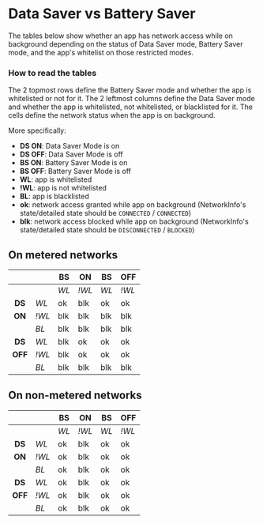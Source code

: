 # Data Saver vs Battery Saver

The tables below show whether an app has network access while on background depending on the status of Data Saver mode, Battery Saver mode, and the app's whitelist on those restricted modes.

### How to read the tables

The 2 topmost rows define the Battery Saver mode and whether the app is whitelisted or not for it.
The 2  leftmost columns define the Data Saver mode and whether the app is whitelisted, not whitelisted, or blacklisted for it.
The cells define the network status when the app is on background.

More specifically:

* **DS ON**: Data Saver Mode is on
* **DS OFF**: Data Saver Mode is off
* **BS ON**: Battery Saver Mode is on
* **BS OFF**: Battery Saver Mode is off
* **WL**: app is whitelisted
* **!WL**: app is not whitelisted
* **BL**: app is blacklisted
* **ok**: network access granted while app on background (NetworkInfo's state/detailed state should be `CONNECTED` / `CONNECTED`)
* **blk**: network access blocked while app on background (NetworkInfo's state/detailed state should be `DISCONNECTED` / `BLOCKED`)


## On metered networks

|         |       | BS   | ON    | BS   | OFF   |
|:-------:|-------|------|-------|------|-------|
|         |       | *WL* | *!WL* | *WL* | *!WL* |
| **DS**  |  *WL* |  ok  | blk   |  ok  |  ok   |
| **ON**  | *!WL* | blk  | blk   | blk  | blk   |
|         |  *BL* | blk  | blk   | blk  | blk   |
| **DS**  |  *WL* | blk  |  ok   |  ok  |  ok   |
| **OFF** | *!WL* | blk  |  ok   |  ok  |  ok   |
|         |  *BL* | blk  | blk   | blk  | blk   |


## On non-metered networks

|         |       | BS   | ON    | BS   | OFF   |
|:-------:|-------|------|-------|------|-------|
|         |       | *WL* | *!WL* | *WL* | *!WL* |
| **DS**  |  *WL* |  ok  | blk   |  ok  |  ok   |
| **ON**  | *!WL* |  ok  | blk   |  ok  |  ok   |
|         |  *BL* |  ok  | blk   |  ok  |  ok   |
| **DS**  |  *WL* |  ok  | blk   |  ok  |  ok   |
| **OFF** | *!WL* |  ok  | blk   |  ok  |  ok   |
|         |  *BL* |  ok  | blk   |  ok  |  ok   |
